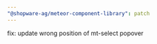 ```yaml
---
"@shopware-ag/meteor-component-library": patch
---
```


fix: update wrong position of mt-select popover
